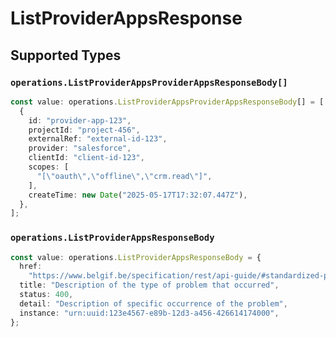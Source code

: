 # ListProviderAppsResponse


## Supported Types

### `operations.ListProviderAppsProviderAppsResponseBody[]`

```typescript
const value: operations.ListProviderAppsProviderAppsResponseBody[] = [
  {
    id: "provider-app-123",
    projectId: "project-456",
    externalRef: "external-id-123",
    provider: "salesforce",
    clientId: "client-id-123",
    scopes: [
      "[\"oauth\",\"offline\",\"crm.read\"]",
    ],
    createTime: new Date("2025-05-17T17:32:07.447Z"),
  },
];
```

### `operations.ListProviderAppsResponseBody`

```typescript
const value: operations.ListProviderAppsResponseBody = {
  href:
    "https://www.belgif.be/specification/rest/api-guide/#standardized-problem-types",
  title: "Description of the type of problem that occurred",
  status: 400,
  detail: "Description of specific occurrence of the problem",
  instance: "urn:uuid:123e4567-e89b-12d3-a456-426614174000",
};
```

